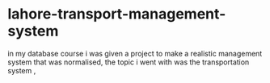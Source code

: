 # lahore-transport-management-system
in my database course i was given a project to make a realistic management system that was  normalised, the topic i went with was the transportation system ,
